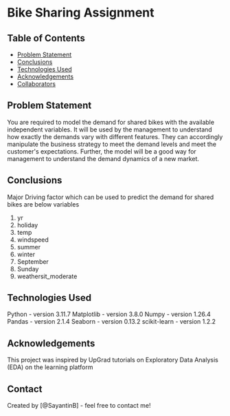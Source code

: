 # Bike Sharing Assignment

## Table of Contents
- [Problem Statement](#Problem-Statement)
- [Conclusions](#conclusions)
- [Technologies Used](#technologies-used)
- [Acknowledgements](#acknowledgements)
- [Collaborators](#collaborators)

<!-- You can include any other section that is pertinent to your problem -->

## Problem Statement

You are required to model the demand for shared bikes with the available independent variables. It will be used by the management to understand how exactly the demands vary with different features. They can accordingly manipulate the business strategy to meet the demand levels and meet the customer's expectations. Further, the model will be a good way for management to understand the demand dynamics of a new market. 

<!-- You don't have to answer all the questions - just the ones relevant to your project. -->

## Conclusions
Major Driving factor which can be used to predict the demand for shared bikes are below variables 
  1. yr
  2. holiday
  3. temp
  4. windspeed
  5. summer
  6. winter
  7. September
  8. Sunday
  9. weathersit_moderate

<!-- You don't have to answer all the questions - just the ones relevant to your project. -->


## Technologies Used
Python - version 3.11.7
Matplotlib - version 3.8.0
Numpy - version 1.26.4
Pandas - version 2.1.4
Seaborn - version 0.13.2
scikit-learn - version 1.2.2


## Acknowledgements
This project was inspired by UpGrad tutorials on Exploratory Data Analysis (EDA) on the learning platform


## Contact
Created by [@SayantinB] - feel free to contact me!